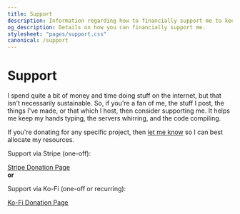 ```yaml
---
title: Support
description: Information regarding how to financially support me to keep servers running and projects growing. Support my open source development, hosting, and content creation.
og_description: Details on how you can financially support me.
stylesheet: "pages/support.css"
canonical: /support
---
```


<h1 class="section" data-pagefind-filter="Content Type:Page">Support</h1>

<div class="readable-width">

I spend quite a bit of money and time doing stuff on the internet, but that isn't necessarily sustainable. So, if you're a fan of me, the stuff I post, the things I've made, or that which I host, then consider supporting me. It helps me keep my hands typing, the servers whirring, and the code compiling.

If you're donating for any specific project, then [let me know](/contact) so I can best allocate my resources.

<script async src="https://js.stripe.com/v3/buy-button.js"></script>

<div id="donation-cards">
    <div>
        <p>Support via Stripe (one-off):</p>
        <stripe-buy-button
          id="stripe-card"
          buy-button-id="buy_btn_1Qh1LFDhfmOVSSxcKIN5bmfd"
          publishable-key="pk_live_51OEoETDhfmOVSSxcCCuvDwDe4XZufPgC1HQi1FlZbYrZKBU4p2HV7wYmf52f5h2WHYhI9KKPFnL8OXxtf1MEa3tk00N8cxz2Qg">
        </stripe-buy-button>
        <noscript>
            <style>#donation-cards #stripe-card{padding:0}</style>
            <a href="https://buy.stripe.com/14kcMXdBzfDMgDK9AA" id="stripe-button">Stripe Donation Page</a>
        </noscript>
    </div>
    <strong>or</strong>
    <div>
        <p>Support via Ko-Fi (one-off or recurring):</p>
        <iframe id='kofiframe' src='https://ko-fi.com/valence/?hidefeed=true&widget=true&embed=true&preview=true' title='valence'></iframe>
        <noscript>
            <style>#donation-cards #kofiframe{display:none}</style>
            <a href="https://ko-fi.com/valence" id="kofi-button">Ko-Fi Donation Page</a>
        </noscript>
    </div>
</div>

</div>
